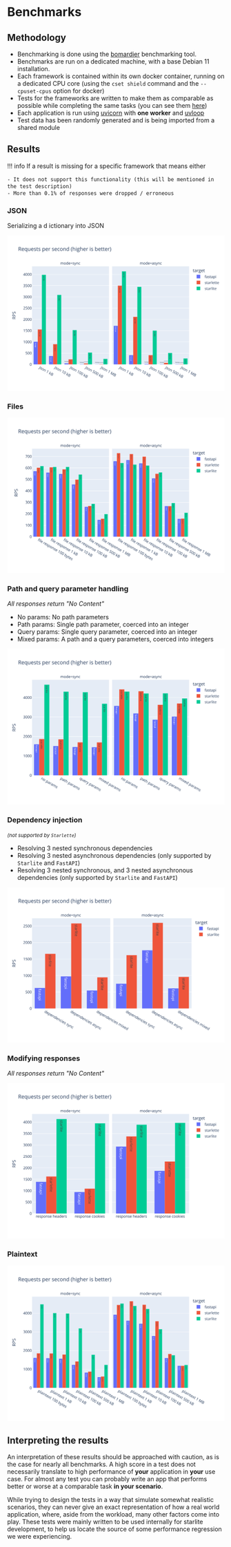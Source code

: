 # Benchmarks

## Methodology

- Benchmarking is done using the [bomardier](https://github.com/codesenberg/bombardier) benchmarking tool.
- Benchmarks are run on a dedicated machine, with a base Debian 11 installation.
- Each framework is contained within its own docker container, running on a dedicated CPU core (using the `cset shield` command and the `--cpuset-cpus` option for docker)
- Tests for the frameworks are written to make them as comparable as possible while completing the same tasks (you can see them [here](https://github.com/starlite-api/api-performance-tests/tree/main/frameworks))
- Each application is run using [uvicorn](https://www.uvicorn.org/) with **one worker** and [uvloop](https://uvloop.readthedocs.io/)
- Test data has been randomly generated and is being imported from a shared module


## Results

!!! info
    If a result is missing for a specific framework that means either

    - It does not support this functionality (this will be mentioned in the test description)
    - More than 0.1% of responses were dropped / erroneous

### JSON

Serializing a d
ictionary into JSON

![RPS JSON](./images/benchmarks/rps_json.svg)

### Files

![RPS files](./images/benchmarks/rps_files.svg)



### Path and query parameter handling

_All responses return "No Content"_

- No params: No path parameters
- Path params: Single path parameter, coerced into an integer
- Query params: Single query parameter, coerced into an integer
- Mixed params: A path and a query parameters, coerced into integers

![RPS path and query parameters](./images/benchmarks/rps_params.svg)


### Dependency injection

<small>_(not supported by `Starlette`)_</small>

- Resolving 3 nested synchronous dependencies
- Resolving 3 nested asynchronous dependencies (only supported by `Starlite` and `FastAPI`)
- Resolving 3 nested synchronous, and 3 nested asynchronous dependencies (only supported by `Starlite` and `FastAPI`)

![RPS Dependency injection](./images/benchmarks/rps_dependency-injection.svg)


### Modifying responses

_All responses return "No Content"_

![RPS dynamic responses](./images/benchmarks/rps_dynamic-response.svg)

### Plaintext

![RPS Plaintext](./images/benchmarks/rps_plaintext.svg)


## Interpreting the results

An interpretation of these results should be approached with caution, as is the case
for nearly all benchmarks. A high score in a test does not necessarily translate to
high performance of **your** application in **your** use case. For almost any test
you can probably write an app that performs better or worse at a comparable task
**in your scenario**.

While trying to design the tests in a way that simulate somewhat realistic scenarios,
they can never give an exact representation of how a real world application, where,
aside from the workload, many other factors come into play. These tests were mainly written
to be used internally for starlite development, to help us locate the source of some
performance regression we were experiencing.
